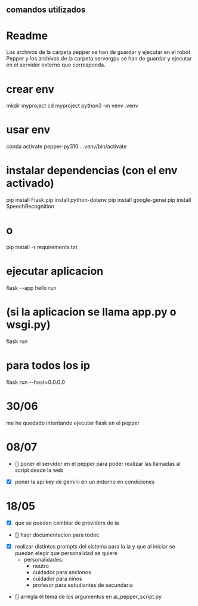 ##  comandos utilizados

# Readme
Los archivos de la carpeta pepper se han de guardar y ejecutar en el robot Pepper y los archivos de la carpeta servergpu se han de guardar y ejecutar en el servidor externo que corresponda.

# crear env
mkdir myproject
cd myproject
python3 -m venv .venv

# usar env
conda activate pepper-py310
. .venv/bin/activate

# instalar dependencias (con el env activado)
pip install Flask
pip install python-dotenv
pip install google-genai
pip install SpeechRecognition

# o
pip install -r requirements.txt

# ejecutar aplicacion
flask --app hello run
# (si la aplicacion se llama app.py o wsgi.py)
flask run
# para todos los ip
flask run --host=0.0.0.0




# 30/06
me he quedado intentando ejecutar flask en el pepper

# 08/07
- [] poner el servidor en el pepper para poder realizar las llamadas al script desde la web
- [x] poner la api key de gemini en un entorno en condiciones 







# 18/05
- [x] que se puedan cambiar de providers de ia
- [] haer documentacion para todoc
- [x] realizar distintos prompts del sistema para la ia y que al iniciar se puedan elegir que personalidad se quiere
    - personalidades:
        - neutro
        - cuidador para ancionos
        - cuidador para niños
        - profesor para estudiantes de secundaria
- [] arregla el tema de los argumentos en ai_pepper_script.py
